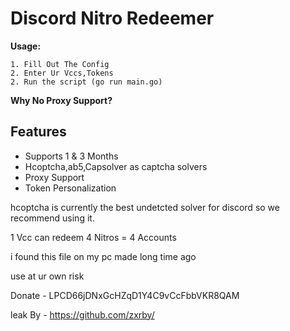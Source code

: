 # Discord Nitro Redeemer  


**Usage:**

    1. Fill Out The Config
    2. Enter Ur Vccs,Tokens
    2. Run the script (go run main.go)

**Why No Proxy Support?**





## Features

- Supports 1 & 3 Months
- Hcoptcha,ab5,Capsolver as captcha solvers
- Proxy Support
- Token Personalization

hcoptcha is currently the best undetcted solver for discord so we recommend using it.

1 Vcc can redeem 4 Nitros = 4 Accounts

i found this file on my pc made long time ago 

use at ur own risk

Donate - LPCD66jDNxGcHZqD1Y4C9vCcFbbVKR8QAM

leak By - https://github.com/zxrby/
